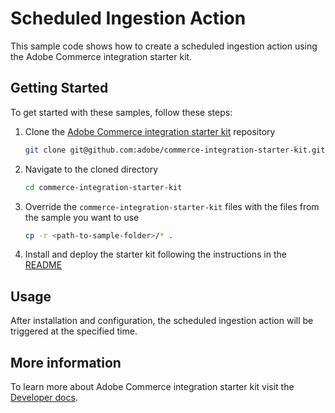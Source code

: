 # Scheduled Ingestion Action

This sample code shows how to create a scheduled ingestion action using the Adobe Commerce integration starter kit.

## Getting Started

To get started with these samples, follow these steps:

1. Clone the [Adobe Commerce integration starter kit](https://github.com/adobe/commerce-integration-starter-kit) repository
   ```bash
   git clone git@github.com:adobe/commerce-integration-starter-kit.git
   ```
2. Navigate to the cloned directory
   ```bash
   cd commerce-integration-starter-kit
   ```
3. Override the `commerce-integration-starter-kit` files with the files from the sample you want to use
   ```bash
   cp -r <path-to-sample-folder>/* .
   ```
4. Install and deploy the starter kit following the instructions in the [README](https://github.com/adobe/commerce-integration-starter-kit/blob/main/README.md) 

## Usage

After installation and configuration, the scheduled ingestion action will be triggered at the specified time.

## More information

To learn more about Adobe Commerce integration starter kit visit the [Developer docs](https://developer.adobe.com/commerce/extensibility/starter-kit/).